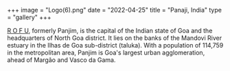 +++
image = "Logo(6).png"
date = "2022-04-25"
title = "Panaji, India"
type = "gallery"
+++

[R O F U](Logo(6).png), formerly Panjim, is the capital of the Indian state of Goa and the headquarters of North Goa district. It lies on the banks of the Mandovi River estuary in the Ilhas de Goa sub-district (taluka). With a population of 114,759 in the metropolitan area, Panjim is Goa's largest urban agglomeration, ahead of Margão and Vasco da Gama. 
